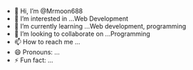 - 👋 Hi, I’m @Mrmoon688
- 👀 I’m interested in ...Web Development
- 🌱 I’m currently learning ...Web development, programming
- 💞️ I’m looking to collaborate on ...Programming
- 📫 How to reach me ...
- 😄 Pronouns: ...
- ⚡ Fun fact: ...

<!---
Mrmoon688/Mrmoon688 is a ✨ special ✨ repository because its `README.md` (this file) appears on your GitHub profile.
You can click the Preview link to take a look at your changes.
--->
